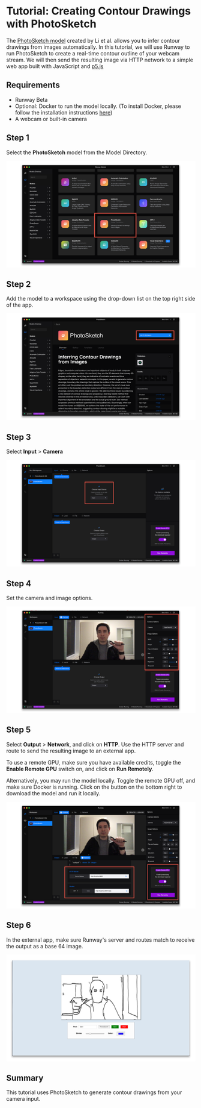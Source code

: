 
# Tutorial: Creating Contour Drawings with PhotoSketch

The [PhotoSketch model](https://arxiv.org/pdf/1901.00542.pdf) created by Li et al. allows you to infer contour drawings from images automatically.
In this tutorial, we will use Runway to run PhotoSketch to create a real-time contour outline of your webcam stream. We will then send the resulting image via HTTP network to a simple web app built with JavaScript and [p5.js](http://p5js.org/)

## Requirements
* Runway Beta
* Optional: Docker to run the model locally. (To install Docker, please follow the installation instructions [here](https://docs.runwayapp.ai/#/installation?id=download-docker))
* A webcam or built-in camera

## Step 1

Select the **PhotoSketch** model from the Model Directory.

![Select Model](images/tutorial_photosketch/01_select_model.png)

## Step 2

Add the model to a workspace using the drop-down list on the top right
side of the app.

![Add to Workspace](images/tutorial_photosketch/02_add_to_workspace.png)

## Step 3

Select **Input** > **Camera**

![Set Input](images/tutorial_photosketch/03_set_input.png)

## Step 4

Set the camera and image options.

![Settings](images/tutorial_photosketch/04_settings.png)

## Step 5

Select **Output** > **Network**, and click on **HTTP**.
Use the HTTP server and route to send the resulting image to an external app.

To use a remote GPU, make sure you have available credits, toggle the **Enable Remote GPU** switch on, and click on **Run Remotely**.

Alternatively, you may run the model locally. Toggle the remote GPU off, and make sure Docker is running. Click on the button on the bottom right to download the model and run it locally.

![HTTP Output](images/tutorial_photosketch/05_http.png)

## Step 6

In the external app, make sure Runway's server and routes match to receive the output as a base 64 image.

![Success](images/tutorial_photosketch/06_success.png)

## Summary

This tutorial uses PhotoSketch to generate contour drawings from your camera input.
